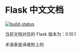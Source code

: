 Flask 中文文档
==============

[![build-status](https://travis-ci.org/yinian1992/flask-docs-cn.png)](https://travis-ci.org/yinian1992/flask-docs-cn)

当前文档对应的 Flask 版本为：0.10.1

术语表是译者附上的
